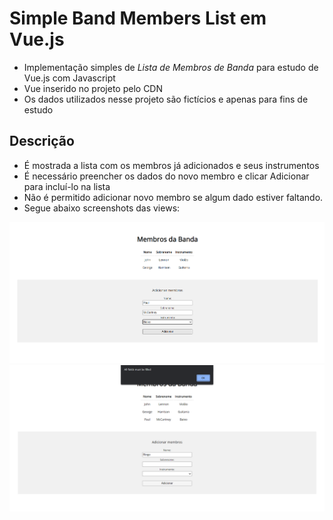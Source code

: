 # Simple Band Members List em Vue.js

- Implementação simples de *Lista de Membros de Banda* para estudo de Vue.js com Javascript
- Vue inserido no projeto pelo CDN
- Os dados utilizados nesse projeto são fictícios e apenas para fins de estudo

## Descrição

- É mostrada a lista com os membros já adicionados e seus instrumentos
- É necessário preencher os dados do novo membro e clicar Adicionar para incluí-lo na lista
- Não é permitido adicionar novo membro se algum dado estiver faltando.
- Segue abaixo screenshots das views:

<img src="./samples/sample01.png">
<br>
<img src="./samples/sample02.png">

